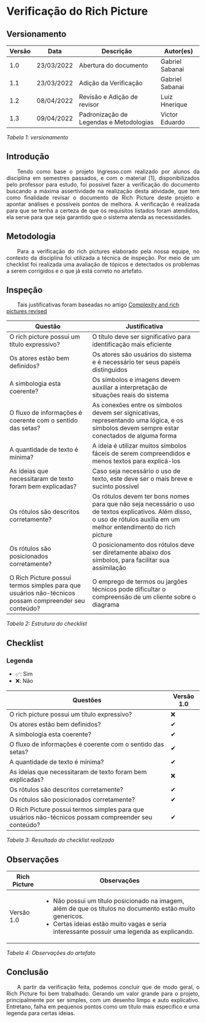 # Verificação do Rich Picture
## Versionamento

| Versão | Data  | Descrição             | Autor(es)       |
| ------ | ----- | --------------------- | --------------- |
| 1.0    | 23/03/2022 | Abertura do documento | Gabriel Sabanai |
| 1.1    | 23/03/2022 | Adição da Verificação | Gabriel Sabanai |
| 1.2 | 08/04/2022 | Revisão e Adição de revisor | Luiz Hnerique |
| 1.3 | 09/04/2022 | Padronização de Legendas e Metodologias | Victor Eduardo |

*Tabela 1: versionamento*

## Introdução 
<p align="justify">&emsp;&emsp;Tendo como base o projeto Ingresso.com realizado por alunos da disciplina em semestres passados, e com o material [1], disponibilizados pelo professor para estudo, foi possível fazer a verificação do documento buscando a máxima assertividade na realização desta atividade, que tem como finalidade revisar o documento de Rich Picture deste projeto e apontar análises e possíveis pontos de melhora. A verificação é realizada para que se tenha a certeza de que os requisitos listados foram atendidos, ela serve para que seja garantido que o sistema atenda as necessidades.</p>

## Metodologia
<p align="justify">&emsp;&emsp;Para a verificação do rich pictures elaborado pela nossa equipe, no contexto da disciplina foi utilizada a técnica de inspeção. Por meio de um checklist foi realizada uma avaliação de tópicos e detectados os problemas a serem corrigidos e o que já está correto no artefato.</p>

## Inspeção
&emsp;&emsp;Tais justificativas foram baseadas no artigo [Complexity and rich pictures revised](http://leadershipforchange.org.uk/wp-content/uploads/Complexity-and-rich-pictures.pdf)

|Questão|Justificativa
|-------|-------------|
|O rich picture possui um título expressivo?|O título deve ser significativo para identificação mais eficiente|
|Os atores estão bem definidos?|Os atores são usuários do sistema e é necessário ter seus papéis distinguidos|
|A simbologia esta coerente?|Os símbolos e imagens devem auxiliar a interpretação de situações reais do sistema|
|O fluxo de informações é coerente com o sentido das setas?|As conexões entre os símbolos devem ser signicativas, representando uma lógica, e os símbolos devem sempre estar conectados de alguma forma|
|A quantidade de texto é mínima?|A ideia é utilizar muitos símbolos fáceis de serem compreendidos e menos textos para explicá-los|
|As ideias que necessitaram de texto foram bem explicadas?|Caso seja necessário o uso de texto, este deve ser o mais breve e sucinto possível|
|Os rótulos são descritos corretamente?|Os rótulos devem ter bons nomes para que não seja necessário o uso de textos explicativos. Além disso, o uso de rótulos auxilia em um melhor entendimento do rich picture|
|Os rótulos são posicionados corretamente?|O posicionamento dos rótulos deve ser diretamente abaixo dos símbolos, para facilitar sua assimilação|
|O Rich Picture possui termos simples para que usuários não-técnicos possam compreender seu conteúdo?|O emprego de termos ou jargões técnicos pode dificultar o compreensão de um cliente sobre o diagrama|

*Tabela 2: Estrutura do checklist*

## Checklist 
### Legenda
- ✅: Sim
- ❌: Não

|Questões|Versão 1.0|
|--------|----|
|O rich picture possui um título expressivo?|❌|
|Os atores estão bem definidos?|✔|
|A simbologia esta coerente?|✔|
|O fluxo de informações é coerente com o sentido das setas?|✔|
|A quantidade de texto é mínima?|✔|
|As ideias que necessitaram de texto foram bem explicadas?|❌|
|Os rótulos são descritos corretamente?|✔|
|Os rótulos são posicionados corretamente?|✔|
|O Rich Picture possui termos simples para que usuários não-técnicos possam compreender seu conteúdo?|✔|

*Tabela 3: Resultado do checklist realizado*

## Observações

|Rich Picture|Observações|
|------------|-----------|
|Versão 1.0|<ul><li>Não possui um título posicionado na imagem, além de que os títulos no documento estão muito genericos.</li><li>Certas ideias estão muito vagas e seria interessante possuir uma legenda as explicando.</li></ul>|

*Tabela 4: Observações do artefato*

## Conclusão
<p align="justify">&emsp;&emsp;A partir da verificação feita, podemos concluir que de modo geral, o Rich Picture foi bem trabalhado. Gerando um valor grande para o projeto, principalmente por ser simples, com um desenho limpo e auto explicativo. Entretano, falha em pequenos pontos como um título mais especifico e uma legenda para certas ideias.</p>